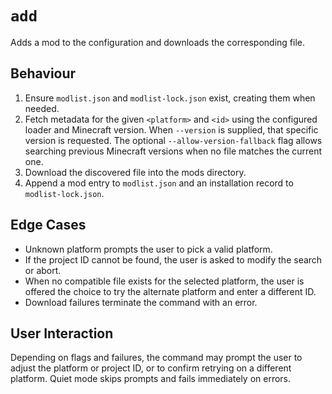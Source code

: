 # `add`

Adds a mod to the configuration and downloads the corresponding file.

## Behaviour
1. Ensure `modlist.json` and `modlist-lock.json` exist, creating them when needed.
2. Fetch metadata for the given `<platform>` and `<id>` using the configured loader and Minecraft version. When `--version` is supplied, that specific version is requested. The optional `--allow-version-fallback` flag allows searching previous Minecraft versions when no file matches the current one.
3. Download the discovered file into the mods directory.
4. Append a mod entry to `modlist.json` and an installation record to `modlist-lock.json`.

## Edge Cases
- Unknown platform prompts the user to pick a valid platform.
- If the project ID cannot be found, the user is asked to modify the search or abort.
- When no compatible file exists for the selected platform, the user is offered the choice to try the alternate platform and enter a different ID.
- Download failures terminate the command with an error.

## User Interaction
Depending on flags and failures, the command may prompt the user to adjust the platform or project ID, or to confirm retrying on a different platform. Quiet mode skips prompts and fails immediately on errors.
